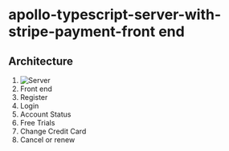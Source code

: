 # apollo-typescript-server-with-stripe-payment-front end

## Architecture

1. ![Server](https://github.com/tjohnson1106/apollo-typescript-server-with-payments)
2. Front end
3. Register
4. Login
5. Account Status
6. Free Trials
7. Change Credit Card
8. Cancel or renew
